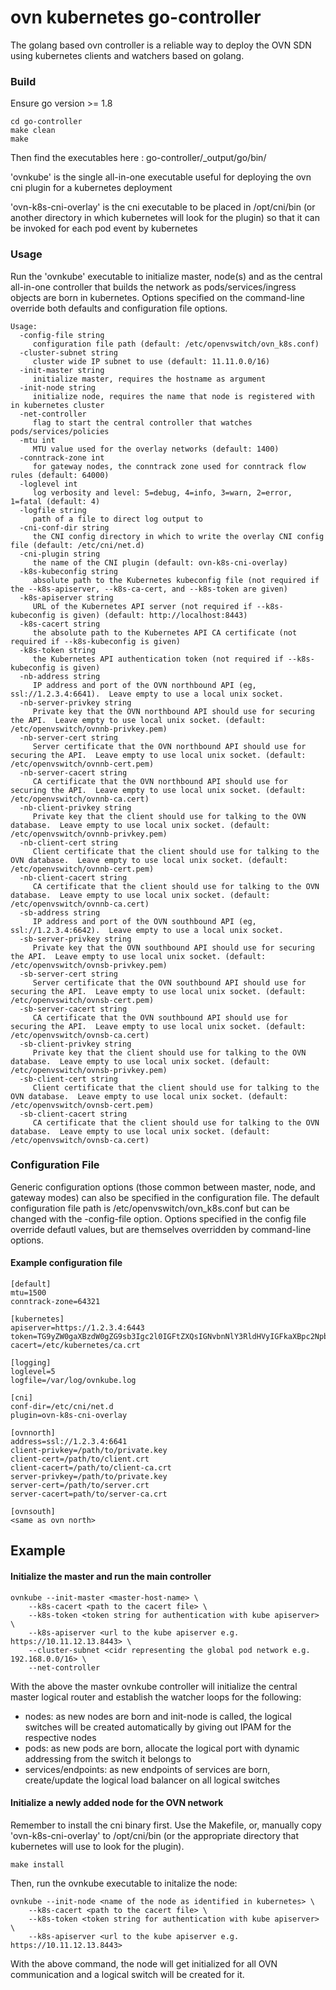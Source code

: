 # ovn kubernetes go-controller

The golang based ovn controller is a reliable way to deploy the OVN SDN using kubernetes clients and watchers based on golang. 

### Build

Ensure go version >= 1.8

```
cd go-controller
make clean
make
```

Then find the executables here : go-controller/_output/go/bin/

'ovnkube' is the single all-in-one executable useful for deploying the ovn cni plugin for a kubernetes deployment

'ovn-k8s-cni-overlay' is the cni executable to be placed in /opt/cni/bin (or another directory in which kubernetes will look for the plugin) so that it can be invoked for each pod event by kubernetes

### Usage

Run the 'ovnkube' executable to initialize master, node(s) and as the central all-in-one controller that builds the network as pods/services/ingress objects are born in kubernetes.
Options specified on the command-line override both defaults and configuration file options.

```
Usage:
  -config-file string
     configuration file path (default: /etc/openvswitch/ovn_k8s.conf)
  -cluster-subnet string
     cluster wide IP subnet to use (default: 11.11.0.0/16)
  -init-master string
     initialize master, requires the hostname as argument
  -init-node string
     initialize node, requires the name that node is registered with in kubernetes cluster
  -net-controller
     flag to start the central controller that watches pods/services/policies
  -mtu int
     MTU value used for the overlay networks (default: 1400)
  -conntrack-zone int
     for gateway nodes, the conntrack zone used for conntrack flow rules (default: 64000)
  -loglevel int
     log verbosity and level: 5=debug, 4=info, 3=warn, 2=error, 1=fatal (default: 4)
  -logfile string
     path of a file to direct log output to
  -cni-conf-dir string
     the CNI config directory in which to write the overlay CNI config file (default: /etc/cni/net.d)
  -cni-plugin string
     the name of the CNI plugin (default: ovn-k8s-cni-overlay)
  -k8s-kubeconfig string
     absolute path to the Kubernetes kubeconfig file (not required if the --k8s-apiserver, --k8s-ca-cert, and --k8s-token are given)
  -k8s-apiserver string
     URL of the Kubernetes API server (not required if --k8s-kubeconfig is given) (default: http://localhost:8443)
  -k8s-cacert string
     the absolute path to the Kubernetes API CA certificate (not required if --k8s-kubeconfig is given)
  -k8s-token string
     the Kubernetes API authentication token (not required if --k8s-kubeconfig is given)
  -nb-address string
     IP address and port of the OVN northbound API (eg, ssl://1.2.3.4:6641).  Leave empty to use a local unix socket.
  -nb-server-privkey string
     Private key that the OVN northbound API should use for securing the API.  Leave empty to use local unix socket. (default: /etc/openvswitch/ovnnb-privkey.pem)
  -nb-server-cert string
     Server certificate that the OVN northbound API should use for securing the API.  Leave empty to use local unix socket. (default: /etc/openvswitch/ovnnb-cert.pem)
  -nb-server-cacert string
     CA certificate that the OVN northbound API should use for securing the API.  Leave empty to use local unix socket. (default: /etc/openvswitch/ovnnb-ca.cert)
  -nb-client-privkey string
     Private key that the client should use for talking to the OVN database.  Leave empty to use local unix socket. (default: /etc/openvswitch/ovnnb-privkey.pem)
  -nb-client-cert string
     Client certificate that the client should use for talking to the OVN database.  Leave empty to use local unix socket. (default: /etc/openvswitch/ovnnb-cert.pem)
  -nb-client-cacert string
     CA certificate that the client should use for talking to the OVN database.  Leave empty to use local unix socket. (default: /etc/openvswitch/ovnnb-ca.cert)
  -sb-address string
     IP address and port of the OVN southbound API (eg, ssl://1.2.3.4:6642).  Leave empty to use a local unix socket.
  -sb-server-privkey string
     Private key that the OVN southbound API should use for securing the API.  Leave empty to use local unix socket. (default: /etc/openvswitch/ovnsb-privkey.pem)
  -sb-server-cert string
     Server certificate that the OVN southbound API should use for securing the API.  Leave empty to use local unix socket. (default: /etc/openvswitch/ovnsb-cert.pem)
  -sb-server-cacert string
     CA certificate that the OVN southbound API should use for securing the API.  Leave empty to use local unix socket. (default: /etc/openvswitch/ovnsb-ca.cert)
  -sb-client-privkey string
     Private key that the client should use for talking to the OVN database.  Leave empty to use local unix socket. (default: /etc/openvswitch/ovnsb-privkey.pem)
  -sb-client-cert string
     Client certificate that the client should use for talking to the OVN database.  Leave empty to use local unix socket. (default: /etc/openvswitch/ovnsb-cert.pem)
  -sb-client-cacert string
     CA certificate that the client should use for talking to the OVN database.  Leave empty to use local unix socket. (default: /etc/openvswitch/ovnsb-ca.cert)
```

### Configuration File

Generic configuration options (those common between master, node, and gateway modes) can also be specified in the configuration file.
The default configuration file path is /etc/openvswitch/ovn_k8s.conf but can be changed with the -config-file option.
Options specified in the config file override defautl values, but are themselves overridden by command-line options.

#### Example configuration file

```
[default]
mtu=1500
conntrack-zone=64321

[kubernetes]
apiserver=https://1.2.3.4:6443
token=TG9yZW0gaXBzdW0gZG9sb3Igc2l0IGFtZXQsIGNvbnNlY3RldHVyIGFkaXBpc2NpbmcgZWxpdC4gQ3JhcyBhdCB1bHRyaWNpZXMgZWxpdC4gVXQgc2l0IGFtZXQgdm9sdXRwYXQgbnVuYy4K
cacert=/etc/kubernetes/ca.crt

[logging]
loglevel=5
logfile=/var/log/ovnkube.log

[cni]
conf-dir=/etc/cni/net.d
plugin=ovn-k8s-cni-overlay

[ovnnorth]
address=ssl://1.2.3.4:6641
client-privkey=/path/to/private.key
client-cert=/path/to/client.crt
client-cacert=/path/to/client-ca.crt
server-privkey=/path/to/private.key
server-cert=/path/to/server.crt
server-cacert=path/to/server-ca.crt

[ovnsouth]
<same as ovn north>
```

## Example

#### Initialize the master and run the main controller

```
ovnkube --init-master <master-host-name> \
	--k8s-cacert <path to the cacert file> \
	--k8s-token <token string for authentication with kube apiserver> \
	--k8s-apiserver <url to the kube apiserver e.g. https://10.11.12.13.8443> \
	--cluster-subnet <cidr representing the global pod network e.g. 192.168.0.0/16> \
	--net-controller
```

With the above the master ovnkube controller will initialize the central master logical router and establish the watcher loops for the following:
 - nodes: as new nodes are born and init-node is called, the logical switches will be created automatically by giving out IPAM for the respective nodes
 - pods: as new pods are born, allocate the logical port with dynamic addressing from the switch it belongs to
 - services/endpoints: as new endpoints of services are born, create/update the logical load balancer on all logical switches


#### Initialize a newly added node for the OVN network

Remember to install the cni binary first. Use the Makefile, or, manually copy 'ovn-k8s-cni-overlay' to /opt/cni/bin (or the appropriate directory that kubernetes will use to look for the plugin).

```
make install
```

Then, run the ovnkube executable to initalize the node:

```
ovnkube --init-node <name of the node as identified in kubernetes> \
	--k8s-cacert <path to the cacert file> \
	--k8s-token <token string for authentication with kube apiserver> \
	--k8s-apiserver <url to the kube apiserver e.g. https://10.11.12.13.8443>
```

With the above command, the node will get initialized for all OVN communication and a logical switch will be created for it.
